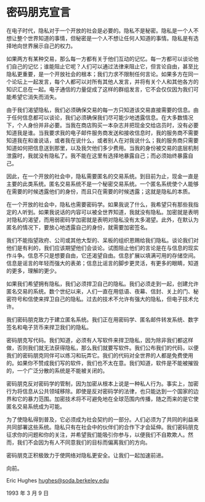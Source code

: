 # 密码朋克宣言

在电子时代，隐私对于一个开放的社会是必要的。隐私不是秘密。隐私是一个人不想让整个世界知道的事情，但秘密是一个人不想让任何人知道的事情。隐私是有选择地向世界展示自己的权力。

如果两方有某种交易，那么每一方都有关于他们互动的记忆。每一方都可以谈论他们自己的记忆；谁能阻止它呢？人们可以通过法律来阻止它，但言论自由，甚至比隐私更重要，是一个开放社会的根本；我们力求不限制任何言论。如果多方在同一个论坛上一起发言，每个人都可以对所有其他人发言，并将有关个人和其他各方的知识汇总在一起。电子通信的力量促成了这样的群组发言，它不会仅仅因为我们可能希望它消失而消失。

由于我们渴望隐私，我们必须确保交易的每一方只知道该交易直接需要的信息。由于任何信息都可以谈论，我们必须确保我们尽可能少地透露信息。在大多数情况下，个人身份并非必要。当我在商店购买一本杂志并把现金交给店员时，没有必要知道我是谁。当我要求我的电子邮件服务商发送和接收信息时，我的服务商不需要知道我在和谁说话，或者我在说什么，或者别人在对我说什么；我的服务商只需要知道如何把信息送到那里，以及我欠他们多少费用。当我的身份被交易的底层机制泄露时，我就没有隐私了。我不能在这里有选择地暴露自己；而必须始终暴露自己。

因此，在一个开放的社会中，隐私需要匿名的交易系统。到目前为止，现金一直是主要的此类系统。匿名交易系统不是一个秘密交易系统。一个匿名系统使个人能够在需要的时候透露他们的身份，而且只在需要的时候透露；这就是隐私的本质。

在一个开放的社会中，隐私也需要密码学。如果我说了什么，我希望只有那些我指定的人听到。如果我说话的内容可以被全世界知道，我就没有隐私。加密就是表明对隐私的渴望，而用弱密码学加密就是表明对隐私没有太多渴望。此外，在默认为匿名的情况下，要放心地透露自己的身份，就需要加密签名。

我们不能指望政府、公司或其他大型的、呆板的组织恩赐给我们隐私。谈论我们对他们是有利的，我们应该期望他们会谈论。试图阻止他们的言论是在与信息的现实作斗争。信息不只是想要自由，它还渴望自由。信息扩展以填满可用的存储空间。信息是谣言的年轻而强大的表弟；信息比谣言的脚步更灵活，有更多的眼睛，知道的更多，理解的更少。

如果我们希望拥有隐私，我们必须捍卫自己的隐私。我们必须走到一起，创建允许匿名交易的系统。数个世纪以来，人们一直在用低语、夜幕、信封、关上的门、秘密符号和信使来捍卫自己的隐私。过去的技术不允许有强大的隐私，但电子技术允许。

我们密码朋克致力于建立匿名系统。我们正在用密码学、匿名邮件转发系统、数字签名和电子货币来捍卫我们的隐私。

密码朋克写代码。我们知道，必须有人写软件来捍卫隐私，因为除非我们都这样做，否则我们就无法获得隐私，那么我们就要写软件。我们公布我们的代码，以便我们的密码朋克同伴可以练习和玩弄它。我们的代码对全世界的人都是免费使用的。如果你不赞成我们写的软件，我们也不太在意。我们知道，软件是不能被摧毁的，一个广泛分散的系统是不能被关闭的。

密码朋克反对密码学的管制，因为加密从根本上说是一种私人行为。事实上，加密行为将信息从公共领域移除。即使是反对密码学的法律，也只能达到一个国家的边界和它的暴力范围。加密技术将不可避免地在全球范围内传播，随之而来的是它使匿名交易系统成为可能。

为了使隐私得到普及，它必须成为社会契约的一部分。人们必须为了共同的利益来共同部署这些系统。隐私只有在社会中的伙伴们的合作下才会延伸。我们密码朋克征求你的问题和你的关注，并希望我们能吸引你参与，以便我们不自欺欺人。然而，我们不会因为有人不同意我们的目标而偏离我们的方向。

密码朋克正积极致力于使网络对隐私更安全。让我们一起加速前进。

向前。

Eric Hughes hughes@soda.berkeley.edu

1993 年 3 月 9 日
